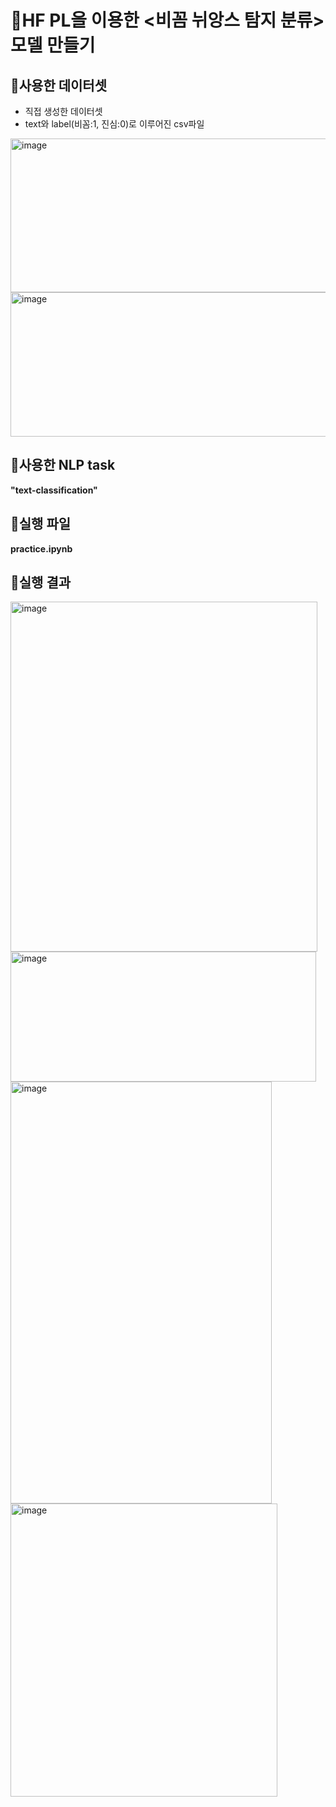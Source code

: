 # 🎃HF PL을 이용한 <비꼼 뉘앙스 탐지 분류> 모델 만들기

## 🔸사용한 데이터셋
- 직접 생성한 데이터셋
- text와 label(비꼼:1, 진심:0)로 이루어진 csv파일
<img width="556" height="246" alt="image" src="https://github.com/user-attachments/assets/6476384e-06dc-45e5-a09d-7f149a3355af" />
<img width="568" height="231" alt="image" src="https://github.com/user-attachments/assets/3f2cae72-b06f-4167-9912-d09b4580b485" />


## 🔸사용한 NLP task
**"text-classification"**

## 🔸실행 파일
**practice.ipynb**

## 🔸실행 결과
<img width="491" height="560" alt="image" src="https://github.com/user-attachments/assets/b26baaed-9331-4d6c-bc15-4ed8f437cd5f" />
<img width="489" height="208" alt="image" src="https://github.com/user-attachments/assets/b70f4be5-cc43-496f-8add-df545ed103b2" />

<img width="418" height="675" alt="image" src="https://github.com/user-attachments/assets/7ab9334e-2e8e-439b-8e55-56e879448513" />
<img width="427" height="469" alt="image" src="https://github.com/user-attachments/assets/04ee3402-3b75-479e-b66e-5299541c1b4b" />

